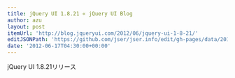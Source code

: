 ```yaml
---
title: jQuery UI 1.8.21 « jQuery UI Blog
author: azu
layout: post
itemUrl: 'http://blog.jqueryui.com/2012/06/jquery-ui-1-8-21/'
editJSONPath: 'https://github.com/jser/jser.info/edit/gh-pages/data/2012/06/index.json'
date: '2012-06-17T04:30:00+00:00'
---
```

jQuery UI 1.8.21リリース
